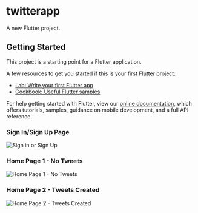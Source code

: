 # twitterapp

A new Flutter project.

## Getting Started

This project is a starting point for a Flutter application.

A few resources to get you started if this is your first Flutter project:

- [Lab: Write your first Flutter app](https://flutter.dev/docs/get-started/codelab)
- [Cookbook: Useful Flutter samples](https://flutter.dev/docs/cookbook)

For help getting started with Flutter, view our
[online documentation](https://flutter.dev/docs), which offers tutorials,
samples, guidance on mobile development, and a full API reference.

### Sign In/Sign Up Page
![Sign in or Sign Up](https://user-images.githubusercontent.com/31348991/119241501-65981c00-bb74-11eb-9cb2-20f7577fa516.jpeg)

### Home Page 1 - No Tweets
![Home Page 1 - No Tweets](https://user-images.githubusercontent.com/31348991/119241516-8d877f80-bb74-11eb-9c34-8ab6e408dfa0.jpeg)

### Home Page 2 - Tweets Created
![Home Page 2 - Tweets Created](https://user-images.githubusercontent.com/31348991/119241520-9c6e3200-bb74-11eb-8b00-7e3c2bc60bde.jpeg)
